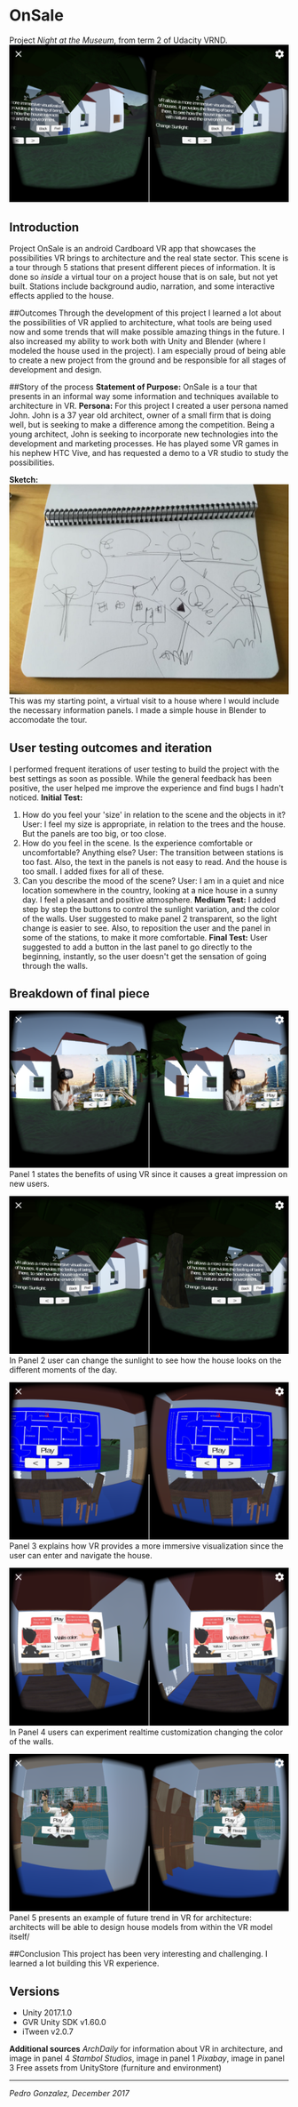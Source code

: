 # OnSale
Project *Night at the Museum*, from term 2 of Udacity VRND.
![OnSale screenchot](https://github.com/pdrogfer/VRND-Pr5/blob/master/screenshot.png)
## Introduction
Project OnSale is an android Cardboard VR app that showcases the possibilities VR brings to architecture and the real state sector. This scene is a tour through 5 stations that present different pieces of information. It is done so *inside* a virtual tour on a project house that is on sale, but not yet built. Stations include background audio, narration, and some interactive effects applied to the house.  

##Outcomes
Through the development of this project I learned a lot about the possibilities of VR applied to architecture, what tools are being used now and some trends that will make possible amazing things in the future. I also increased my ability to work both with Unity and Blender (where I modeled the house used in the project). I am especially proud of being able to create a new project from the ground and be responsible for all stages of development and design.

##Story of the process
**Statement of Purpose:** OnSale is a tour that presents in an informal way some information and techniques available to architecture in VR.
**Persona:** For this project I created a user persona named John. John is a 37 year old architect, owner of a small firm that is doing well, but is seeking to make a difference among the competition. Being a young architect, John is seeking to incorporate new technologies into the development and marketing processes. He has played some VR games in his nephew HTC Vive, and has requested a demo to a VR studio to study the possibilities.

**Sketch:**
![sketch](https://github.com/pdrogfer/VRND-Pr5/blob/master/sketch.jpeg)
This was my starting point, a virtual visit to a house where I would include the necessary information panels. I made a simple house in Blender to accomodate the tour. 

## User testing outcomes and iteration
I performed frequent iterations of user testing to build the project with the best settings as soon as possible. While the general feedback has been positive, the user helped me improve the experience and find bugs I hadn't noticed.
**Initial Test:**
1. How do you feel your 'size' in relation to the scene and the objects in it?
User: I feel my size is appropriate, in relation to the trees and the house. But the panels are too big, or too close.
2. How do you feel in the scene. Is the experience comfortable or uncomfortable? Anything else?
User: The transition between stations is too fast. Also, the text in the panels is not easy to read. And the house is too small. I added fixes for all of these.
3. Can you describe the mood of the scene?
User: I am in a quiet and nice location somewhere in the country, looking at a nice house in a sunny day. I feel a pleasant and positive atmosphere.
**Medium Test:**
I added step by step the buttons to control the sunlight variation, and the color of the walls. User suggested to make panel 2 transparent, so the light change is easier to see. Also, to reposition the user and the panel in some of the stations, to make it more comfortable.
**Final Test:** 
User suggested to add a button in the last panel to go directly to the beginning, instantly, so the user doesn't get the sensation of going through the walls. 
## Breakdown of final piece
![panel 1](https://github.com/pdrogfer/VRND-Pr5/blob/master/panel_1.png)
Panel 1 states the benefits of using VR since it causes a great impression on new users.

![panel 2](https://github.com/pdrogfer/VRND-Pr5/blob/master/panel_2.png)
In Panel 2 user can change the sunlight to see how the house looks on the different moments of the day.

![panel 3](https://github.com/pdrogfer/VRND-Pr5/blob/master/panel_3.png)
Panel 3 explains how VR provides a more immersive visualization since the user can enter and navigate the house.

![panel 4](https://github.com/pdrogfer/VRND-Pr5/blob/master/panel_4.png)
In Panel 4 users can experiment realtime customization changing the color of the walls.

![panel 5](https://github.com/pdrogfer/VRND-Pr5/blob/master/panel_5.png)
Panel 5 presents an example of future trend in VR for architecture: architects will be able to design house models from within the VR model itself/

##Conclusion
This project has been very interesting and challenging. I learned a lot building this VR experience. 

## Versions
- Unity 2017.1.0
- GVR Unity SDK v1.60.0
- iTween v2.0.7

**Additional sources**
*ArchDaily* for information about VR in architecture, and image in panel 4
*Stambol Studios*, image in panel 1
*Pixabay*, image in panel 3
Free assets from UnityStore (furniture and environment)
_________________________________
*Pedro Gonzalez, December 2017*
